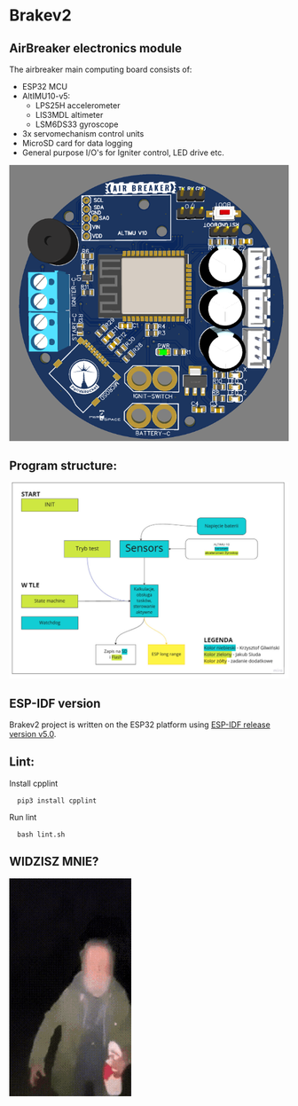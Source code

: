# Brakev2

## AirBreaker electronics module

The airbreaker main computing board consists of:
  - ESP32 MCU
  - AltIMU10-v5:
    - LPS25H accelerometer
    - LIS3MDL altimeter
    - LSM6DS33 gyroscope
  - 3x servomechanism control units
  - MicroSD card for data logging
  - General purpose I/O's for Igniter control, LED drive etc.

![Breaker PCB](docs/brejk_pcb.png)

## Program structure:

![Structure](docs/Brejk1.jpg)

## ESP-IDF version

Brakev2 project is written on the ESP32 platform using [ESP-IDF release version v5.0](https://github.com/espressif/esp-idf.git).

## Lint:

Install cpplint
```
  pip3 install cpplint
```
Run lint
```
  bash lint.sh
```

## WIDZISZ MNIE?
![Bad ending](docs/brek.gif)
